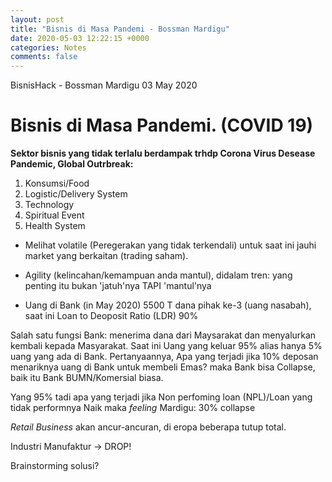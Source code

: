 ```yaml
---
layout: post
title: "Bisnis di Masa Pandemi - Bossman Mardigu"
date: 2020-05-03 12:22:15 +0000
categories: Notes
comments: false
---
```


<span class="text-muted">BisnisHack - Bossman Mardigu 03 May 2020</span>
# Bisnis di Masa Pandemi. (COVID 19)

**Sektor bisnis yang tidak terlalu berdampak trhdp Corona Virus Desease Pandemic, Global Outrbreak:**

1. Konsumsi/Food
2. Logistic/Delivery System
3. Technology
4. Spiritual Event
5. Health System

- Melihat volatile (Peregerakan yang tidak terkendali) untuk saat ini jauhi market yang berkaitan (trading saham).

- Agility (kelincahan/kemampuan anda mantul), didalam tren: yang penting itu bukan 'jatuh'nya TAPI 'mantul'nya

- Uang di Bank <span class="text-info text-bold">(in May 2020)</span> 5500 T dana pihak ke-3 (uang nasabah), saat ini Loan to Deoposit Ratio (LDR) 90%

Salah satu fungsi Bank: menerima dana dari Maysarakat dan menyalurkan kembali kepada Masyarakat. Saat ini Uang yang keluar 95% alias hanya 5% uang yang ada di Bank. Pertanyaannya, Apa yang terjadi jika 10% deposan menariknya uang di Bank untuk membeli Emas? maka Bank bisa Collapse, baik itu Bank BUMN/Komersial biasa.
	
Yang 95% tadi apa yang terjadi jika Non perfoming loan (NPL)/Loan yang tidak performnya Naik maka *feeling* Mardigu: 30% collapse
	
*Retail Business* akan ancur-ancuran, di eropa beberapa tutup total.

Industri Manufaktur -> DROP!

Brainstorming solusi?

